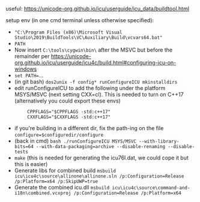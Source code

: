 useful: https://unicode-org.github.io/icu/userguide/icu_data/buildtool.html

setup env (in one cmd terminal unless otherwise specified):
- `"C:\Program Files (x86)\Microsoft Visual Studio\2019\BuildTools\VC\Auxiliary\Build\vcvars64.bat"`
- `PATH`
- Now insert `C:\tools\cygwin\bin\` after the MSVC but before the remainder per https://unicode-org.github.io/icu/userguide/icu4c/build.html#configuring-icu-on-windows
- `set PATH=`...
- (in git bash) `dos2unix -f config* runConfigureICU mkinstalldirs`
- edit runConfigureICU to add the following under the platform MSYS/MSVC (next setting CXX=cl). This is needed to turn on C++17 (alternatively you could export these envs)
```
        CPPFLAGS="$CPPFLAGS -std:c++17"
        CXXFLAGS="$CXXFLAGS -std:c++17"
```
- if you're building in a different dir, fix the path-ing on the file `configure=$configuredir/configure`
- (back in cmd) `bash ./runConfigureICU MSYS/MSVC --with-library-bits=64 --with-data-packaging=archive --disable-renaming --disable-tests`
- `make` (this is needed for generating the icu76l.dat, we could cope it but this is easier)
- Generate libs for combined build `msbuild icu\icu4c\source\allinone\allinone.sln /p:Configuration=Release /p:Platform=x64 /p:SkipUWP=true`
- Generate the combined icu.dll `msbuild icu\icu4c\source\command-and-i18n\combined.vcxproj /p:Configuration=Release /p:Platform=x64 `